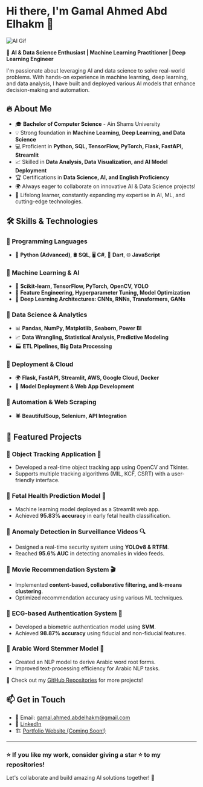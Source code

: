 # Hi there, I'm Gamal Ahmed Abd Elhakm 👋

![AI Gif](https://media.giphy.com/media/ZVik7pBtu9dNS/giphy.gif)

🚀 **AI & Data Science Enthusiast | Machine Learning Practitioner | Deep Learning Engineer**

I'm passionate about leveraging AI and data science to solve real-world problems. With hands-on experience in machine learning, deep learning, and data analysis, I have built and deployed various AI models that enhance decision-making and automation.

## 🔥 About Me
- 🎓 **Bachelor of Computer Science** - Ain Shams University
- 💡 Strong foundation in **Machine Learning, Deep Learning, and Data Science**
- 💻 Proficient in **Python, SQL, TensorFlow, PyTorch, Flask, FastAPI, Streamlit**
- 📈 Skilled in **Data Analysis, Data Visualization, and AI Model Deployment**
- 🏆 Certifications in **Data Science, AI, and English Proficiency**
- 🌍 Always eager to collaborate on innovative AI & Data Science projects!
- 📜 Lifelong learner, constantly expanding my expertise in AI, ML, and cutting-edge technologies.

## 🛠️ Skills & Technologies
### 🔹 Programming Languages
- 🐍 **Python (Advanced)**, 🛢 **SQL**, 🖥 **C#**, 🎯 **Dart**, 🌐 **JavaScript**

### 🔹 Machine Learning & AI
- 🤖 **Scikit-learn, TensorFlow, PyTorch, OpenCV, YOLO**
- 🔬 **Feature Engineering, Hyperparameter Tuning, Model Optimization**
- 🧠 **Deep Learning Architectures: CNNs, RNNs, Transformers, GANs**

### 🔹 Data Science & Analytics
- 📊 **Pandas, NumPy, Matplotlib, Seaborn, Power BI**
- 📈 **Data Wrangling, Statistical Analysis, Predictive Modeling**
- 🏭 **ETL Pipelines, Big Data Processing**

### 🔹 Deployment & Cloud
- 🌍 **Flask, FastAPI, Streamlit, AWS, Google Cloud, Docker**
- 🚀 **Model Deployment & Web App Development**

### 🔹 Automation & Web Scraping
- 🕷 **BeautifulSoup, Selenium, API Integration**

## 🚀 Featured Projects
### 🔹 **Object Tracking Application** 🎯
- Developed a real-time object tracking app using OpenCV and Tkinter.
- Supports multiple tracking algorithms (MIL, KCF, CSRT) with a user-friendly interface.

### 🔹 **Fetal Health Prediction Model** 🏥
- Machine learning model deployed as a Streamlit web app.
- Achieved **95.83% accuracy** in early fetal health classification.

### 🔹 **Anomaly Detection in Surveillance Videos** 🔍
- Designed a real-time security system using **YOLOv8 & RTFM**.
- Reached **95.6% AUC** in detecting anomalies in video feeds.

### 🔹 **Movie Recommendation System** 🎬
- Implemented **content-based, collaborative filtering, and k-means clustering**.
- Optimized recommendation accuracy using various ML techniques.

### 🔹 **ECG-based Authentication System** 💓
- Developed a biometric authentication model using **SVM**.
- Achieved **98.87% accuracy** using fiducial and non-fiducial features.

### 🔹 **Arabic Word Stemmer Model** 📝
- Created an NLP model to derive Arabic word root forms.
- Improved text-processing efficiency for Arabic NLP tasks.

📌 Check out my [GitHub Repositories](https://github.com/gamal-abdelhakm) for more projects!

## 📫 Get in Touch
- 📧 Email: gamal.ahmed.abdelhakm@gmail.com
- 🔗 [LinkedIn](https://www.linkedin.com/in/gamal-ahmed-0a6076235/)
- 🏗️ [Portfolio Website (Coming Soon!)](https://github.com/gamal-abdelhakm)

---
### ⭐ **If you like my work, consider giving a star ⭐ to my repositories!**

Let's collaborate and build amazing AI solutions together! 🚀
